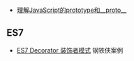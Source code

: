 # 




- [理解JavaScript的prototype和__proto__](https://github.com/dreamapplehappy/hacking-with-javascript/blob/master/points/understand-prototype-__proto__.md)

## ES7

- [ES7 Decorator 装饰者模式](http://taobaofed.org/blog/2015/11/16/es7-decorator/) 钢铁侠案例

